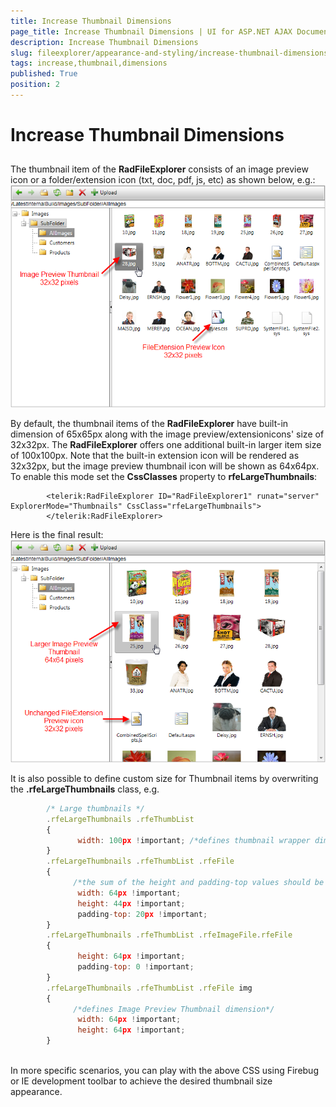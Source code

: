 ```yaml
---
title: Increase Thumbnail Dimensions
page_title: Increase Thumbnail Dimensions | UI for ASP.NET AJAX Documentation
description: Increase Thumbnail Dimensions
slug: fileexplorer/appearance-and-styling/increase-thumbnail-dimensions
tags: increase,thumbnail,dimensions
published: True
position: 2
---
```


# Increase Thumbnail Dimensions



## 

The thumbnail item of the __RadFileExplorer__ consists of an image preview icon or a folder/extension icon (txt, doc, pdf, js, etc) as shown below, e.g.:![radfileexplorer-standard-thumbnail-size](images/radfileexplorer-standard-thumbnail-size.png)

By default, the thumbnail items of the __RadFileExplorer__ have built-in dimension of 65x65px along with the image preview/extensionicons' size of 32x32px. The __RadFileExplorer__ offers one additional built-in larger item size of 100x100px. Note that the built-in extension icon will be rendered as 32x32px, but the image preview thumbnail icon will be shown as 64x64px. To enable this mode set the __CssClasses__ property to __rfeLargeThumbnails__:

````ASPNET
	    <telerik:RadFileExplorer ID="RadFileExplorer1" runat="server" ExplorerMode="Thumbnails" CssClass="rfeLargeThumbnails">
	    </telerik:RadFileExplorer>
````



Here is the final result:![radfileexplorer-large-thumbnail-size](images/radfileexplorer-large-thumbnail-size.png)

It is also possible to define custom size for Thumbnail items by overwriting the __.rfeLargeThumbnails__ class, e.g.

````JavaScript
	    /* Large thumbnails */
	    .rfeLargeThumbnails .rfeThumbList
	    {
	           width: 100px !important; /*defines thumbnail wrapper dimension*/
	    }
	    .rfeLargeThumbnails .rfeThumbList .rfeFile
	    {
	          /*the sum of the height and padding-top values should be equal to the height property defined in the rfeLargeThumbnails class*/
	           width: 64px !important;
	           height: 44px !important;
	           padding-top: 20px !important;
	    }
	    .rfeLargeThumbnails .rfeThumbList .rfeImageFile.rfeFile
	    {
	           height: 64px !important;
	           padding-top: 0 !important;
	    }
	    .rfeLargeThumbnails .rfeThumbList .rfeFile img
	    {
	          /*defines Image Preview Thumbnail dimension*/
	           width: 64px !important;
	           height: 64px !important;
	    }
	
````



In more specific scenarios, you can play with the above CSS using Firebug or IE development toolbar to achieve the desired thumbnail size appearance.
